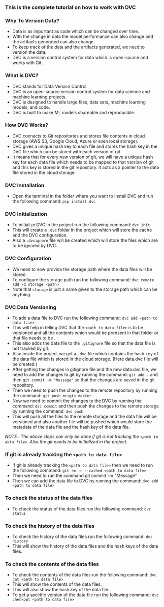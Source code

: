 ### This is the complete tutorial on how to work with DVC

### Why To Version Data?
- Data is as important as code which can be changed over time.
- With the change in data the model performance can also change and the artifacts generated can also change.
- To keep track of the data and the artifacts generated, we need to version the data.
- DVC is a version control system for data which is open-source and works with Git.

### What is DVC?
- DVC stands for Data Version Control.
- DVC is an open-source version control system for data science and machine learning projects.
- DVC is designed to handle large files, data sets, machine learning models, and code.
- DVC is built to make ML models shareable and reproducible.

### How DVC Works?
- DVC connects to Git repositories and stores file contents in cloud storage (AWS S3, Google Cloud, Azure or even local storage).
- DVC gives a unique hash key to each file and stores the hash key in the DVC file which can be stored with each version of git.
- It means that for every new version of git, we will have a unique hash key for each data file which needs to be mapped to that version of git and this key is stored in the git repository. It acts as a pointer to the data file stored in the cloud storage.

### DVC Installation
- Open the terminal in the folder where you want to install DVC and run the following command: `pip install dvc`

### DVC Initialization
- To initialize DVC in the project run the following command: `dvc init`
- This will create a `.dvc` folder in the project which will store the cache and the DVC configuration.
- Also a `.dvcignore` file will be created which will store the files which are to be ignored by DVC.

### DVC Configuration
- We need to now provide the storage path where the data files will be stored.
- To configure the storage path run the following command: `dvc remote add -d storage <path>`
- Note that `storage` is just a name given to the storage path which can be anything. 

### DVC Data Versioning
- To add a data file to DVC run the following command: `dvc add <path to data file>`
- This will help in telling DVC that the `<path to data file>` is to be versioned and all the contents which would be prensent in that folder or that file needs to be .
- This also adds the data file to the `.gitignore` file so that the data file is not tracked by git.
- Also inside the project we get a `.dvc` file which contains the hash key of the data file which is stored in the cloud storage. (Here data.dvc file will be created.)
- After getting the changes in gitignore file and the new data.dvc file, we need to add the changes to git by running the command: `git add .` and then `git commit -m "Message"` so that the changes are saved in the git repository.
- Then we need to push the changes to the remote repository by running the command: `git push origin master`
- Now we need to commit the changes to the DVC by running the command: `dvc commit` and then push the changes to the remote storage by running the command: `dvc push`
- This will push all the files to the remote storage and the data file will be versioned and also another file will be pushed which would store the metadata of the data file and the hash key of the data file.

*NOTE : The above steps can only be done if git is not tracking the `<path to data file>`. Also the git needs to be initialized in the project.*

### If git is already tracking the `<path to data file>`
- If git is already tracking the `<path to data file>` then we need to run the following command: `git rm -r --cached <path to data file>`
- Then we need to run the command git commit -m "Message"
- Then we can add the data file to DVC by running the command: `dvc add <path to data file>`

### To check the status of the data files
- To check the status of the data files run the following command: `dvc status`

### To check the history of the data files
- To check the history of the data files run the following command: `dvc history`
- This will show the history of the data files and the hash keys of the data files.

### To check the contents of the data files
- To check the contents of the data files run the following command: `dvc cat <path to data file>`
- This will show the contents of the data files.
- This will also show the hash key of the data file.
- To get a specific version of the data file run the following command: `dvc checkout <path to data file>`

### 